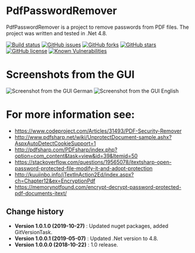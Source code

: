 PdfPasswordRemover
====================================

PdfPasswordRemover is a project to remove passwords from PDF files. The project was written and tested in .Net 4.8.

[![Build status](https://ci.appveyor.com/api/projects/status/fg7oe6kh4vyqltbo?svg=true)](https://ci.appveyor.com/project/SeppPenner/pdfpasswordremover)
[![GitHub issues](https://img.shields.io/github/issues/SeppPenner/PdfPasswordRemover.svg)](https://github.com/SeppPenner/PdfPasswordRemover/issues)
[![GitHub forks](https://img.shields.io/github/forks/SeppPenner/PdfPasswordRemover.svg)](https://github.com/SeppPenner/PdfPasswordRemover/network)
[![GitHub stars](https://img.shields.io/github/stars/SeppPenner/PdfPasswordRemover.svg)](https://github.com/SeppPenner/PdfPasswordRemover/stargazers)
[![GitHub license](https://img.shields.io/badge/license-AGPL-blue.svg)](https://raw.githubusercontent.com/SeppPenner/PdfPasswordRemover/master/License.txt)
[![Known Vulnerabilities](https://snyk.io/test/github/SeppPenner/PdfPasswordRemover/badge.svg)](https://snyk.io/test/github/SeppPenner/PdfPasswordRemover)

# Screenshots from the GUI
![Screenshot from the GUI German](https://github.com/SeppPenner/PdfPasswordRemover/blob/master/Screenshot_DE.PNG "Screenshot from the GUI German")
![Screenshot from the GUI English](https://github.com/SeppPenner/PdfPasswordRemover/blob/master/Screenshot_EN.PNG "Screenshot from the GUI English")

# For more information see:
* https://www.codeproject.com/Articles/31493/PDF-Security-Remover
* http://www.pdfsharp.net/wiki/UnprotectDocument-sample.ashx?AspxAutoDetectCookieSupport=1
* http://pdfsharp.com/PDFsharp/index.php?option=com_content&task=view&id=39&Itemid=50
* https://stackoverflow.com/questions/19565078/itextsharp-open-password-protected-file-modify-it-and-adopt-protection
* http://kuujinbo.info/iTextInAction2Ed/index.aspx?ch=Chapter12&ex=EncryptionPdf
* https://memorynotfound.com/encrypt-decrypt-password-protected-pdf-documents-itext/

Change history
--------------

* **Version 1.0.1.0 (2019-10-27)** : Updated nuget packages, added GitVersionTask.
* **Version 1.0.0.1 (2019-05-07)** : Updated .Net version to 4.8.
* **Version 1.0.0.0 (2018-10-22)** : 1.0 release.